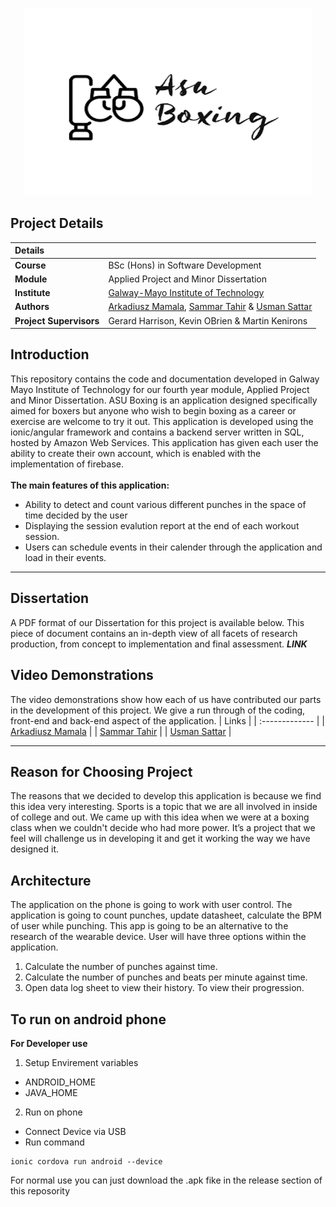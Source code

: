 <p align="center">
  <img width="460" height="300" src="https://github.com/ArekMamala/FinalYearProject/blob/master/src/assets/logo.png?raw=true">
</p>

## Project Details
| Details         |               |
| :------------- |:-------------|
| **Course**          | BSc (Hons) in Software Development          |
| **Module**          | Applied Project and Minor Dissertation      |
| **Institute**       | [Galway-Mayo Institute of Technology](https://www.gmit.ie/)         | 
| **Authors**          | [Arkadiusz Mamala](https://github.com/ArekMamala), [Sammar Tahir](https://github.com/sammartahir) & [Usman Sattar](https://github.com/Uzzy97)  |
| **Project Supervisors**          | Gerard Harrison, Kevin OBrien & Martin Kenirons|

## Introduction
This repository contains the code and documentation developed in Galway Mayo Institute of Technology for our fourth year module, Applied Project and Minor Dissertation. ASU Boxing is an application designed specifically aimed for boxers but anyone who wish to begin boxing as a career or exercise are welcome to try it out. This application is developed using the ionic/angular framework and contains a backend server written in SQL, hosted by Amazon Web Services. This application has given each user the ability to create their own account, which is enabled with the implementation of firebase.
<br><br>
<b>The main features of this application:</b>

 - Ability to detect and count various different punches in the space of time decided by the user
 - Displaying the session evalution report at the end of each workout session.
 - Users can schedule events in their calender through the application and load in their events.
 ___
## Dissertation
A PDF format of our Dissertation for this project is available below. This piece of document contains an in-depth view of all facets of research production, from concept to implementation and final assessment.
***LINK***

## Video Demonstrations
The video demonstrations show how each of us have contributed our parts in the development of this project. We give a run through of the coding, front-end and back-end aspect of the application.
| Links         | 
| :------------- |
| [Arkadiusz Mamala](https://github.com/ArekMamala) |
| [Sammar Tahir](https://github.com/ArekMamala) |
| [Usman Sattar](https://github.com/ArekMamala) |
___

## Reason for Choosing Project
The reasons that we decided to develop this application is because we find this idea very interesting. Sports is a topic that we are all involved in inside of college and out. We came up with this idea when we were at a boxing class when we  couldn't decide who had more power. It’s a project that we feel will challenge us in developing it and get it working the way we have designed it. 


## Architecture
The application on the phone is going to work with user control. The application is going to count punches, update datasheet, calculate the BPM of user while punching. This app is going to be an alternative to the research of the wearable device. User will have three options within the application.
1. Calculate the number of punches against time.
2. Calculate the number of punches and beats per minute against time.
3. Open data log sheet to view their history. To view their progression.

## To run on android phone 
**For Developer use**
1. Setup Envirement variables
  * ANDROID_HOME
  * JAVA_HOME
2. Run on phone
  * Connect Device via USB
  * Run command 
   ```
   ionic cordova run android --device
   ```
For normal use you can just download the .apk fike in the release section of this reposority 
